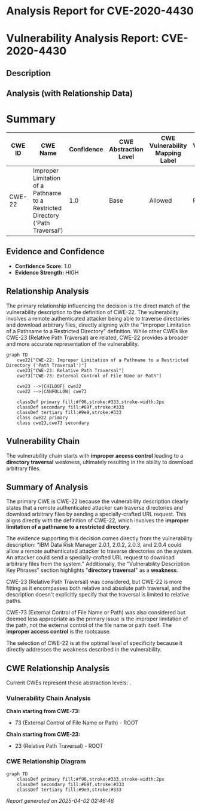 # Analysis Report for CVE-2020-4430

# Vulnerability Analysis Report: CVE-2020-4430

## Description



## Analysis (with Relationship Data)

# Summary
| CWE ID | CWE Name | Confidence | CWE Abstraction Level | CWE Vulnerability Mapping Label | CWE-Vulnerability Mapping Notes |
|---|---|---|---|---|---|
| CWE-22 | Improper Limitation of a Pathname to a Restricted Directory ('Path Traversal') | 1.0 | Base | Allowed | Primary CWE |

## Evidence and Confidence

*   **Confidence Score:** 1.0
*   **Evidence Strength:** HIGH

## Relationship Analysis
The primary relationship influencing the decision is the direct match of the vulnerability description to the definition of CWE-22. The vulnerability involves a remote authenticated attacker being able to traverse directories and download arbitrary files, directly aligning with the "Improper Limitation of a Pathname to a Restricted Directory" definition. While other CWEs like CWE-23 (Relative Path Traversal) are related, CWE-22 provides a broader and more accurate representation of the vulnerability.

```mermaid
graph TD
    cwe22["CWE-22: Improper Limitation of a Pathname to a Restricted Directory ('Path Traversal')"]
    cwe23["CWE-23: Relative Path Traversal"]
    cwe73["CWE-73: External Control of File Name or Path"]
    
    cwe23 -->|CHILDOF| cwe22
    cwe22 -->|CANFOLLOW| cwe73
    
    classDef primary fill:#f96,stroke:#333,stroke-width:2px
    classDef secondary fill:#69f,stroke:#333
    classDef tertiary fill:#9e9,stroke:#333
    class cwe22 primary
    class cwe23,cwe73 secondary
```

## Vulnerability Chain
The vulnerability chain starts with **improper access control** leading to a **directory traversal** weakness, ultimately resulting in the ability to download arbitrary files.

## Summary of Analysis
The primary CWE is CWE-22 because the vulnerability description clearly states that a remote authenticated attacker can traverse directories and download arbitrary files by sending a specially-crafted URL request. This aligns directly with the definition of CWE-22, which involves the **improper limitation of a pathname to a restricted directory**.

The evidence supporting this decision comes directly from the vulnerability description: "IBM Data Risk Manager 2.0.1, 2.0.2, 2.0.3, and 2.0.4 could allow a remote authenticated attacker to traverse directories on the system. An attacker could send a specially-crafted URL request to download arbitrary files from the system." Additionally, the "Vulnerability Description Key Phrases" section highlights "**directory traversal**" as a **weakness**.

CWE-23 (Relative Path Traversal) was considered, but CWE-22 is more fitting as it encompasses both relative and absolute path traversal, and the description doesn't explicitly specify that the traversal is limited to relative paths.

CWE-73 (External Control of File Name or Path) was also considered but deemed less appropriate as the primary issue is the improper limitation of the path, not the external control of the file name or path itself. The **improper access control** is the rootcause.

The selection of CWE-22 is at the optimal level of specificity because it directly addresses the weakness described in the vulnerability.


## CWE Relationship Analysis

Current CWEs represent these abstraction levels: .


### Vulnerability Chain Analysis

**Chain starting from CWE-73:**
- 73 (External Control of File Name or Path) - ROOT


**Chain starting from CWE-23:**
- 23 (Relative Path Traversal) - ROOT



### CWE Relationship Diagram

```mermaid
graph TD
    classDef primary fill:#f96,stroke:#333,stroke-width:2px
    classDef secondary fill:#69f,stroke:#333
    classDef tertiary fill:#9e9,stroke:#333
```



*Report generated on 2025-04-02 02:46:46*
